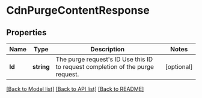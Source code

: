 # CdnPurgeContentResponse

## Properties

Name | Type | Description | Notes
------------ | ------------- | ------------- | -------------
**Id** | **string** | The purge request&#39;s ID  Use this ID to request completion of the purge request. | [optional] 

[[Back to Model list]](../README.md#documentation-for-models) [[Back to API list]](../README.md#documentation-for-api-endpoints) [[Back to README]](../README.md)


